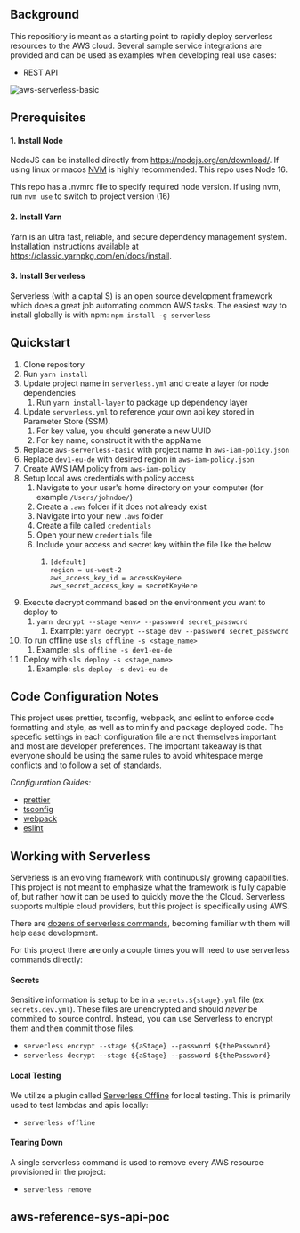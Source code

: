 ## Background

This repositiory is meant as a starting point to rapidly deploy serverless resources to the AWS cloud. Several sample service integrations are provided and can be used as examples when developing real use cases:

- REST API

![aws-serverless-basic](https://user-images.githubusercontent.com/2487315/86035559-c87f4280-b9f9-11ea-8e55-3937504c2eca.png)

## Prerequisites

#### 1. Install Node

NodeJS can be installed directly from https://nodejs.org/en/download/. If using linux or macos [NVM](https://github.com/nvm-sh/nvm) is highly recommended. This repo uses Node 16.

This repo has a .nvmrc file to specify required node version. If using nvm, run `nvm use` to switch to project version (16)

#### 2. Install Yarn

Yarn is an ultra fast, reliable, and secure dependency management system. Installation instructions available at https://classic.yarnpkg.com/en/docs/install.

#### 3. Install Serverless

Serverless (with a capital S) is an open source development framework which does a great job automating common AWS tasks. The easiest way to install globally is with npm: `npm install -g serverless`

## Quickstart

1. Clone repository
1. Run `yarn install`
1. Update project name in `serverless.yml` and create a layer for node dependencies
    1. Run `yarn install-layer` to package up dependency layer
1. Update `serverless.yml` to reference your own api key stored in Parameter Store (SSM). 
    1. For key value, you should generate a new UUID
    1. For key name, construct it with the appName
1. Replace `aws-serverless-basic` with project name in `aws-iam-policy.json`
1. Replace `dev1-eu-de` with desired region in `aws-iam-policy.json`
1. Create AWS IAM policy from `aws-iam-policy`
1. Setup local aws credentials with policy access
    1. Navigate to your user's home directory on your computer (for example `/Users/johndoe/`)
    1. Create a `.aws` folder if it does not already exist
    1. Navigate into your new `.aws` folder
    1. Create a file called `credentials`
    1. Open your new `credentials` file
    1. Include your access and secret key within the file like the below
        1.  ```
            [default]
            region = us-west-2
            aws_access_key_id = accessKeyHere
            aws_secret_access_key = secretKeyHere
            ```
1. Execute decrypt command based on the environment you want to deploy to
    1. `yarn decrypt --stage <env> --password secret_password`
        1. Example: `yarn decrypt --stage dev --password secret_password`
1. To run offline use `sls offline -s <stage_name>`
    1. Example: `sls offline -s dev1-eu-de`
1. Deploy with `sls deploy -s <stage_name>`
    1. Example: `sls deploy -s dev1-eu-de`

## Code Configuration Notes

This project uses prettier, tsconfig, webpack, and eslint to enforce code formatting and style, as well as to minify and package deployed code. The specefic settings in each configuration file are not themselves important and most are developer preferences. The important takeaway is that everyone should be using the same rules to avoid whitespace merge conflicts and to follow a set of standards.

_Configuration Guides:_

- [prettier](https://prettier.io/docs/en/configuration.html)
- [tsconfig](https://www.typescriptlang.org/docs/handbook/tsconfig-json.html)
- [webpack](https://webpack.js.org/configuration/)
- [eslint](https://eslint.org/docs/user-guide/configuring)

## Working with Serverless

Serverless is an evolving framework with continuously growing capabilities. This project is not meant to emphasize what the framework is fully capable of, but rather how it can be used to quickly move the the Cloud. Serverless supports multiple cloud providers, but this project is specifically using AWS.

There are [dozens of serverless commands](https://www.serverless.com/framework/docs/providers/aws/), becoming familiar with them will help ease development.

For this project there are only a couple times you will need to use serverless commands directly:

#### Secrets

Sensitive information is setup to be in a `secrets.${stage}.yml` file (ex `secrets.dev.yml`). These files are unencrypted and should _never_ be commited to source control. Instead, you can use Serverless to encrypt them and then commit those files.

- `serverless encrypt --stage ${aStage} --password ${thePassword}`
- `serverless decrypt --stage ${aStage} --password ${thePassword}`

#### Local Testing

We utilize a plugin called [Serverless Offline](https://github.com/dherault/serverless-offline) for local testing. This is primarily used to test lambdas and apis locally:

- `serverless offline`

#### Tearing Down

A single serverless command is used to remove every AWS resource provisioned in the project:

- `serverless remove`
## aws-reference-sys-api-poc
